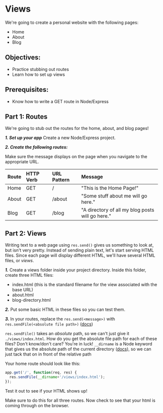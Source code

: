 # Views

We're going to create a personal website with the following pages:

* Home
* About
* Blog

## Objectives:

* Practice stubbing out routes
* Learn how to set up views

## Prerequisites:

* Know how to write a GET route in Node/Express

## Part 1: Routes

We're going to stub out the routes for the home, about, and blog pages!

_**1. Set up your app**_ Create a new Node/Express project.

_**2. Create the following routes:**_

Make sure the message displays on the page when you navigate to the appropriate URL.

| Route | HTTP Verb | URL Pattern | Message |
| :--- | :--- | :--- | :--- |
| Home | GET | / | "This is the Home Page!" |
| About | GET | /about | "Some stuff about me will go here." |
| Blog | GET | /blog | "A directory of all my blog posts will go here." |

## Part 2: Views

Writing text to a web page using `res.send()` gives us something to look at, but isn't very pretty. Instead of sending plain text, let's start serving HTML files. Since each page will display different HTML, we'll have several HTML files, or _views_.

_**1.**_ Create a views folder inside your project directory. Inside this folder, create three HTML files:

* index.html \(this is the standard filename for the view associated with the base URL\)
* about.html
* blog-directory.html

_**2.**_ Put some basic HTML in these files so you can test them.

_**3.**_ In your routes, replace the `res.send(<message>)` with `res.sendFile(<absolute file path>)` \([docs](https://expressjs.com/en/api.html#res.sendFile)\)

`res.sendFile()` takes an _absolute_ path, so we can't just give it `./views/index.html`. How do you get the absolute file path for each of these files? Don't know/don't care? You're in luck! `__dirname` is a Node keyword that gives us the absolute path of the current directory \([docs](https://nodejs.org/docs/latest/api/modules.html#modules_dirname)\), so we can just tack that on in front of the relative path

Your home route should look like this:

```javascript
app.get('/', function(req, res) {
  res.sendFile(__dirname+'/views/index.html');
});
```

Test it out to see if your HTML shows up!

Make sure to do this for all three routes. Now check to see that your html is coming through on the browser.


